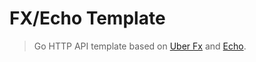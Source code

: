 # FX/Echo Template

> Go HTTP API template based on [Uber Fx](https://uber-go.github.io/fx) and [Echo](https://echo.labstack.com/).
